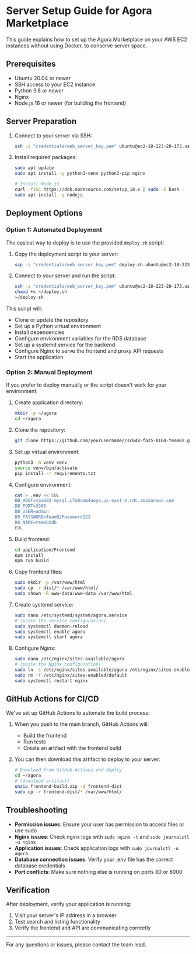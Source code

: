 # Server Setup Guide for Agora Marketplace

This guide explains how to set up the Agora Marketplace on your AWS EC2 instances without using Docker, to conserve server space.

## Prerequisites

- Ubuntu 20.04 or newer
- SSH access to your EC2 instance
- Python 3.8 or newer
- Nginx
- Node.js 16 or newer (for building the frontend)

## Server Preparation

1. Connect to your server via SSH:
   ```bash
   ssh -i "credentials/web_server_key.pem" ubuntu@ec2-18-223-28-173.us-east-2.compute.amazonaws.com
   ```

2. Install required packages:
   ```bash
   sudo apt update
   sudo apt install -y python3-venv python3-pip nginx
   
   # Install Node.js
   curl -fsSL https://deb.nodesource.com/setup_18.x | sudo -E bash -
   sudo apt install -y nodejs
   ```

## Deployment Options

### Option 1: Automated Deployment

The easiest way to deploy is to use the provided `deploy.sh` script:

1. Copy the deployment script to your server:
   ```bash
   scp -i "credentials/web_server_key.pem" deploy.sh ubuntu@ec2-18-223-28-173.us-east-2.compute.amazonaws.com:~/
   ```

2. Connect to your server and run the script:
   ```bash
   ssh -i "credentials/web_server_key.pem" ubuntu@ec2-18-223-28-173.us-east-2.compute.amazonaws.com
   chmod +x ~/deploy.sh
   ~/deploy.sh
   ```

This script will:
- Clone or update the repository
- Set up a Python virtual environment
- Install dependencies
- Configure environment variables for the RDS database
- Set up a systemd service for the backend
- Configure Nginx to serve the frontend and proxy API requests
- Start the application

### Option 2: Manual Deployment

If you prefer to deploy manually or the script doesn't work for your environment:

1. Create application directory:
   ```bash
   mkdir -p ~/agora
   cd ~/agora
   ```

2. Clone the repository:
   ```bash
   git clone https://github.com/yourusername/csc648-fa25-0104-team02.git .
   ```

3. Set up virtual environment:
   ```bash
   python3 -m venv venv
   source venv/bin/activate
   pip install -r requirements.txt
   ```

4. Configure environment:
   ```bash
   cat > .env << EOL
   DB_HOST=team02-mysql.c7u0smm4uoyx.us-east-2.rds.amazonaws.com
   DB_PORT=3306
   DB_USER=admin
   DB_PASSWORD=Team02Password123
   DB_NAME=team02db
   EOL
   ```

5. Build frontend:
   ```bash
   cd application/Frontend
   npm install
   npm run build
   ```

6. Copy frontend files:
   ```bash
   sudo mkdir -p /var/www/html
   sudo cp -r dist/* /var/www/html/
   sudo chown -R www-data:www-data /var/www/html
   ```

7. Create systemd service:
   ```bash
   sudo nano /etc/systemd/system/agora.service
   # (paste the service configuration)
   sudo systemctl daemon-reload
   sudo systemctl enable agora
   sudo systemctl start agora
   ```

8. Configure Nginx:
   ```bash
   sudo nano /etc/nginx/sites-available/agora
   # (paste the Nginx configuration)
   sudo ln -s /etc/nginx/sites-available/agora /etc/nginx/sites-enabled/
   sudo rm -f /etc/nginx/sites-enabled/default
   sudo systemctl restart nginx
   ```

## GitHub Actions for CI/CD

We've set up GitHub Actions to automate the build process:

1. When you push to the main branch, GitHub Actions will:
   - Build the frontend
   - Run tests
   - Create an artifact with the frontend build

2. You can then download this artifact to deploy to your server:
   ```bash
   # Download from GitHub Actions and deploy
   cd ~/agora
   # (download artifact)
   unzip frontend-build.zip -d frontend-dist
   sudo cp -r frontend-dist/* /var/www/html/
   ```

## Troubleshooting

- **Permission issues**: Ensure your user has permission to access files or use sudo
- **Nginx issues**: Check nginx logs with `sudo nginx -t` and `sudo journalctl -u nginx`
- **Application issues**: Check application logs with `sudo journalctl -u agora`
- **Database connection issues**: Verify your .env file has the correct database credentials
- **Port conflicts**: Make sure nothing else is running on ports 80 or 8000

## Verification

After deployment, verify your application is running:
1. Visit your server's IP address in a browser
2. Test search and listing functionality
3. Verify the frontend and API are communicating correctly

---

For any questions or issues, please contact the team lead.
